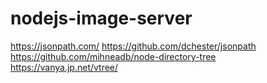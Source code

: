 # nodejs-image-server

https://jsonpath.com/
https://github.com/dchester/jsonpath
https://github.com/mihneadb/node-directory-tree
https://vanya.jp.net/vtree/